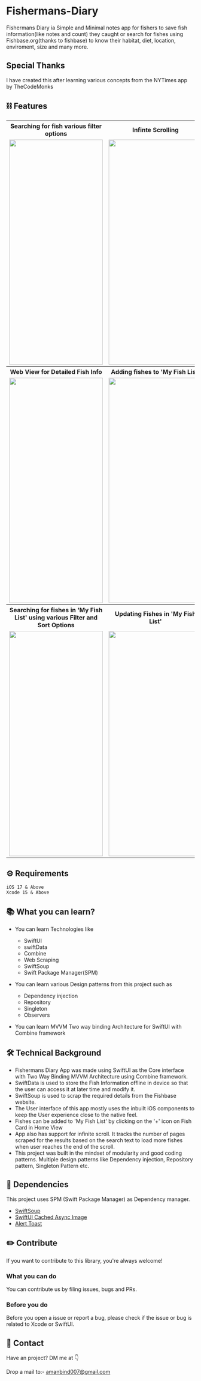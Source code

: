 # Fishermans-Diary
Fishermans Diary ia Simple and Minimal notes app for fishers to save fish information(like notes and count) they caught or search for fishes using Fishbase.org(thanks to fishbase) to know their habitat, diet, location, enviroment, size and many more.

## Special Thanks
I have created this after learning various concepts from the NYTimes app by TheCodeMonks

## ⛓ Features
<table style="width:100%">
  <tr>
    <th>Searching for fish various filter options</th>
    <th>Infinte Scrolling</th> 
  </tr>
  <tr>
    <td><img src="https://github.com/amanbind007/Fishermans-Diary-iOS/blob/main/Screenshots/search%20fish%20with%20filter.gif?raw=true" width=250 height=600 /></td> 
    <td><img src="https://github.com/amanbind007/Fishermans-Diary-iOS/blob/main/Screenshots/infinite%20scrolling.gif?raw=true" width=250 height=600 /></td> 
  </tr>
  <tr>
    <th>Web View for Detailed Fish Info</th>
    <th>Adding fishes to 'My Fish List'</th> 
  </tr>
  <tr>
    <td><img src="https://github.com/amanbind007/Fishermans-Diary-iOS/blob/main/Screenshots/fish%20web%20view%20info.gif?raw=true" width=250 height=600 /></td>
    <td><img src="https://github.com/amanbind007/Fishermans-Diary-iOS/blob/main/Screenshots/Add%20Fish%20to%20My%20Fish%20List.gif?raw=true" width=250 height=600 /></td>
  </tr>
    <tr>
    <th>Searching for fishes in 'My Fish List' using various Filter and Sort Options</th>
    <th>Updating Fishes in 'My Fish List'</th> 
  </tr>
  <tr>
    <td><img src="https://github.com/amanbind007/Fishermans-Diary-iOS/blob/main/Screenshots/search%20sort%20and%20filter%20My%20fish%20list.gif?raw=true" width=250 height=600 /></td>
    <td><img src="https://github.com/amanbind007/Fishermans-Diary-iOS/blob/main/Screenshots/My%20fish%20list%20Update.gif?raw=true" width=250 height=600 /></td>
  </tr>
</table>

## ⚙️ Requirements
```
iOS 17 & Above
Xcode 15 & Above
```

## 📚 What you can learn?
- You can learn Technologies like
  - SwiftUI
  - swiftData
  - Combine
  - Web Scraping
  - SwiftSoup
  - Swift Package Manager(SPM)

- You can learn various Design patterns from this project such as
  - Dependency injection
  - Repository 
  - Singleton
  - Observers

- You can learn MVVM Two way binding Architecture for SwiftUI with Combine framework

## 🛠 Technical Background
- Fishermans Diary App was made using SwiftUI as the Core interface with Two Way Binding MVVM Architecture using Combine framework. 
- SwiftData is used to store the Fish Information offline in device so that the user can access it at later time and modify it.
- SwiftSoup is used to scrap the required details from the Fishbase website.
- The User interface of this app mostly uses the inbuilt iOS components to keep the User experience close to the native feel.
- Fishes can be added to 'My Fish List' by clicking on the '+' icon on Fish Card in Home View
- App also has support for infinite scroll. It tracks the number of pages scraped for the results based on the search text to load more fishes when user reaches the end of the scroll.
- This project was built in the mindset of modularity and good coding patterns. Multiple design patterns like Dependency injection, Repository pattern, Singleton Pattern etc.

## 🔗 Dependencies

This project uses SPM (Swift Package Manager) as Dependency manager.

 - [SwiftSoup](https://github.com/scinfu/SwiftSoup)
 - [SwiftUI Cached Async Image](https://github.com/lorenzofiamingo/swiftui-cached-async-image)
 - [Alert Toast](https://github.com/elai950/AlertToast)

## ✏️ Contribute

If you want to contribute to this library, you're always welcome!

### What you can do
You can contribute us by filing issues, bugs and PRs.

### Before you do
Before you open a issue or report a bug, please check if the issue or bug is related to Xcode or SwiftUI.

## 📱 Contact

Have an project? DM me at 👇

Drop a mail to:- amanbind007@gmail.com





